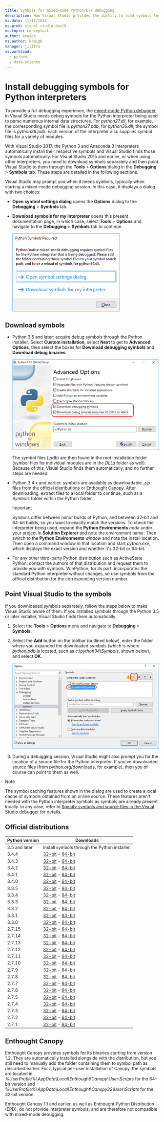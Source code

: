 ```yaml
---
title: Symbols for mixed-mode Python/C++ debugging
description: How Visual Studio provides the ability to load symbols for complete mixed-mode C++ and Python debugging.
ms.date: 11/12/2018
ms.prod: visual-studio-dev15
ms.topic: conceptual
author: kraigb
ms.author: kraigb
manager: jillfra
ms.workload:
  - python
  - data-science
---
```


# Install debugging symbols for Python interpreters

To provide a full debugging experience, the [mixed-mode Python debugger](debugging-mixed-mode-c-cpp-python-in-visual-studio.md) in Visual Studio needs debug symbols for the Python interpreter being used to parse numerous internal data structures. For *python27.dll*, for example, the corresponding symbol file is *python27.pdb*; for *python36.dll*, the symbol file is *python36.pdb*. Each version of the interpreter also supplies symbol files for a variety of modules.

With Visual Studio 2017, the Python 3 and Anaconda 3 interpreters automatically install their respective symbols and Visual Studio finds those symbols automatically. For Visual Studio 2015 and earlier, or when using other interpreters, you need to download symbols separately and then point Visual Studio to them through the **Tools** > **Options** dialog in the **Debugging** > **Symbols** tab. These steps are detailed in the following sections.

Visual Studio may prompt you when it needs symbols, typically when starting a mixed-mode debugging session. In this case, it displays a dialog with two choices:

- **Open symbol settings dialog** opens the **Options** dialog to the **Debugging** > **Symbols** tab.
- **Download symbols for my interpreter** opens this present documentation page, in which case, select **Tools** > **Options** and navigate to the **Debugging** > **Symbols** tab to continue.

    ![Mixed mode debugger symbols prompt](media/mixed-mode-debugging-symbols-required.png)

## Download symbols

- Python 3.5 and later: acquire debug symbols through the Python installer. Select **Custom installation**, select **Next** to get to **Advanced Options**, then select the boxes for **Download debugging symbols** and **Download debug binaries**:

    ![Python 3.x installer including debug symbols](media/mixed-mode-debugging-symbols-installer35.png)

    The symbol files (*.pdb*) are then found in the root installation folder (symbol files for individual modules are in the *DLLs* folder as well). Because of this, Visual Studio finds them automatically, and no further steps are needed.

- Python 3.4.x and earlier: symbols are available as downloadable *.zip* files from the [official distributions](#official-distributions) or [Enthought Canopy](#enthought-canopy). After downloading, extract files to a local folder to continue, such as a *Symbols* folder within the Python folder.

    > [!Important]
    > Symbols differ between minor builds of Python, and between 32-bit and 64-bit builds, so you want to exactly match the versions. To check the interpreter being used, expand the **Python Environments** *node* under your project in **Solution Explorer** and note the environment name. Then switch to the **Python Environments** *window* and note the install location. Then open a command window in that location and start *python.exe*, which displays the exact version and whether it's 32-bit or 64-bit.

- For any other third-party Python distribution such as ActiveState Python: contact the authors of that distribution and request them to provide you with symbols. WinPython, for its part, incorporates the standard Python interpreter without changes, so use symbols from the official distribution for the corresponding version number.

## Point Visual Studio to the symbols

If you downloaded symbols separately, follow the steps below to make Visual Studio aware of them. If you installed symbols through the Python 3.5 or later installer, Visual Studio finds them automatically.

1. Select the **Tools** > **Options** menu and navigate to **Debugging** > **Symbols**.

1. Select the **Add** button on the toolbar (outlined below), enter the folder where you expanded the downloaded symbols (which is where *python.pdb* is located, such as *c:\python34\Symbols*, shown below), and select **OK**.

    ![Mixed mode debugger symbols options](media/mixed-mode-debugging-symbols.png)

1. During a debugging session, Visual Studio might also prompt you for the location of a source file for the Python interpreter. If you've downloaded source files (from [python.org/downloads](https://www.python.org/downloads), for example), then you of course can point to them as well.

> [!Note]
> The symbol caching features shown in the dialog are used to create a local cache of symbols obtained from an online source. These features aren't needed with the Python interpreter symbols as symbols are already present locally. In any case, refer to [Specify symbols and source files in the Visual Studio debugger](../debugger/specify-symbol-dot-pdb-and-source-files-in-the-visual-studio-debugger.md) for details.

## Official distributions

| Python version | Downloads |
| --- | --- |
| 3.5 and later | Install symbols through the Python installer. |
| 3.4.4 | [32-bit](https://www.python.org/ftp/python/3.4.4/python-3.4.4-pdb.zip) - [64-bit](https://www.python.org/ftp/python/3.4.4/python-3.4.4.amd64-pdb.zip) |
| 3.4.3 | [32-bit](https://www.python.org/ftp/python/3.4.3/python-3.4.3-pdb.zip) - [64-bit](https://www.python.org/ftp/python/3.4.3/python-3.4.3.amd64-pdb.zip) |
| 3.4.2 | [32-bit](https://www.python.org/ftp/python/3.4.2/python-3.4.2-pdb.zip) - [64-bit](https://www.python.org/ftp/python/3.4.2/python-3.4.2.amd64-pdb.zip) |
| 3.4.1 | [32-bit](https://www.python.org/ftp/python/3.4.1/python-3.4.1-pdb.zip) - [64-bit](https://www.python.org/ftp/python/3.4.1/python-3.4.1.amd64-pdb.zip) |
| 3.4.0 | [32-bit](https://www.python.org/ftp/python/3.4.0/python-3.4.0-pdb.zip) - [64-bit](https://www.python.org/ftp/python/3.4.0/python-3.4.0.amd64-pdb.zip) |
| 3.3.5 | [32-bit](https://www.python.org/ftp/python/3.3.5/python-3.3.5-pdb.zip) - [64-bit](https://www.python.org/ftp/python/3.3.5/python-3.3.5.amd64-pdb.zip) |
| 3.3.4 | [32-bit](https://www.python.org/ftp/python/3.3.4/python-3.3.4-pdb.zip) - [64-bit](https://www.python.org/ftp/python/3.3.4/python-3.3.4.amd64-pdb.zip) |
| 3.3.3 | [32-bit](https://www.python.org/ftp/python/3.3.3/python-3.3.3-pdb.zip) - [64-bit](https://www.python.org/ftp/python/3.3.3/python-3.3.3.amd64-pdb.zip) |
| 3.3.2 | [32-bit](https://www.python.org/ftp/python/3.3.2/python-3.3.2-pdb.zip) - [64-bit](https://www.python.org/ftp/python/3.3.2/python-3.3.2.amd64-pdb.zip) |
| 3.3.1 | [32-bit](https://www.python.org/ftp/python/3.3.1/python-3.3.1-pdb.zip) - [64-bit](https://www.python.org/ftp/python/3.3.1/python-3.3.1.amd64-pdb.zip) |
| 3.3.0 | [32-bit](https://www.python.org/ftp/python/3.3.0/python-3.3.0-pdb.zip) - [64-bit](https://www.python.org/ftp/python/3.3.0/python-3.3.0.amd64-pdb.zip) |
| 2.7.15 | [32-bit](https://www.python.org/ftp/python/2.7.15/python-2.7.15-pdb.zip) - [64-bit](https://www.python.org/ftp/python/2.7.15/python-2.7.15.amd64-pdb.zip) |
| 2.7.14 | [32-bit](https://www.python.org/ftp/python/2.7.14/python-2.7.14-pdb.zip) - [64-bit](https://www.python.org/ftp/python/2.7.14/python-2.7.14.amd64-pdb.zip) |
| 2.7.13 | [32-bit](https://www.python.org/ftp/python/2.7.13/python-2.7.13-pdb.zip) - [64-bit](https://www.python.org/ftp/python/2.7.13/python-2.7.13.amd64-pdb.zip) |
| 2.7.12 | [32-bit](https://www.python.org/ftp/python/2.7.12/python-2.7.12-pdb.zip) - [64-bit](https://www.python.org/ftp/python/2.7.12/python-2.7.12.amd64-pdb.zip) |
| 2.7.11 | [32-bit](https://www.python.org/ftp/python/2.7.11/python-2.7.11-pdb.zip) - [64-bit](https://www.python.org/ftp/python/2.7.11/python-2.7.11.amd64-pdb.zip) |
| 2.7.10 | [32-bit](https://www.python.org/ftp/python/2.7.10/python-2.7.10-pdb.zip) - [64-bit](https://www.python.org/ftp/python/2.7.10/python-2.7.10.amd64-pdb.zip) |
| 2.7.9 | [32-bit](https://www.python.org/ftp/python/2.7.9/python-2.7.9-pdb.zip) - [64-bit](https://www.python.org/ftp/python/2.7.9/python-2.7.9.amd64-pdb.zip) |
| 2.7.8 | [32-bit](https://www.python.org/ftp/python/2.7.8/python-2.7.8-pdb.zip) - [64-bit](https://www.python.org/ftp/python/2.7.8/python-2.7.8.amd64-pdb.zip) |
| 2.7.7 | [32-bit](https://www.python.org/ftp/python/2.7.7/python-2.7.7-pdb.zip) - [64-bit](https://www.python.org/ftp/python/2.7.7/python-2.7.7.amd64-pdb.zip) |
| 2.7.6 | [32-bit](https://www.python.org/ftp/python/2.7.6/python-2.7.6-pdb.zip) - [64-bit](https://www.python.org/ftp/python/2.7.6/python-2.7.6.amd64-pdb.zip) |
| 2.7.5 | [32-bit](https://www.python.org/ftp/python/2.7.5/python-2.7.5-pdb.zip) - [64-bit](https://www.python.org/ftp/python/2.7.5/python-2.7.5.amd64-pdb.zip) |
| 2.7.4 | [32-bit](https://www.python.org/ftp/python/2.7.4/python-2.7.4-pdb.zip) - [64-bit](https://www.python.org/ftp/python/2.7.4/python-2.7.4.amd64-pdb.zip) |
| 2.7.3 | [32-bit](https://www.python.org/ftp/python/2.7.3/python-2.7.3-pdb.zip) - [64-bit](https://www.python.org/ftp/python/2.7.3/python-2.7.3.amd64-pdb.zip) |
| 2.7.2 | [32-bit](https://www.python.org/ftp/python/2.7.2/python-2.7.2-pdb.zip) - [64-bit](https://www.python.org/ftp/python/2.7.2/python-2.7.2.amd64-pdb.zip) |
| 2.7.1 | [32-bit](https://www.python.org/ftp/python/2.7.1/python-2.7.1-pdb.zip) - [64-bit](https://www.python.org/ftp/python/2.7.1/python-2.7.1.amd64-pdb.zip) |

## Enthought Canopy

Enthought Canopy provides symbols for its binaries starting from version 1.2. They are automatically installed alongside with the distribution, but you still need to manually add the folder containing them to symbol path as described earlier. For a typical per-user installation of Canopy, the symbols are located in *%UserProfile%\AppData\Local\Enthought\Canopy\User\Scripts* for the 64-bit version and *%UserProfile%\AppData\Local\Enthought\Canopy32\User\Scripts* for the 32-bit version.

Enthought Canopy 1.1 and earlier, as well as Enthought Python Distribution (EPD), do not provide interpreter symbols, and are therefore not compatible with mixed-mode debugging.
